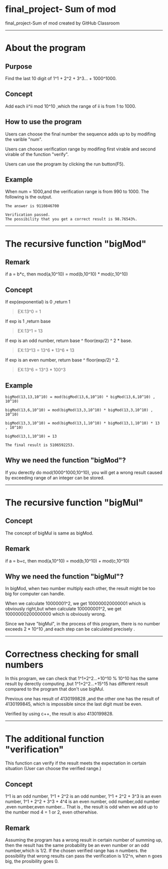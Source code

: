 # final_project- Sum of mod
final_project-Sum of mod created by GitHub Classroom
***
# About the program

## Purpose

Find the last 10 digit of 1^1 + 2^2 + 3^3... + 1000^1000.

## Concept

Add each ii^ii mod 10^10 ,which the range of ii is from 1 to 1000.

## How to use the program

Users can choose the final number the sequence adds up to by modifing the varible "num".

Users can choose verification range by modifing first virable and second virable of the function "verify".

Users can use the program by clicking the run button(F5).

## Example
When num = 1000,and the verification range is from 990 to 1000.
The following is the output.
```
The answer is 9110846700
 
Verification passed.
The possibility that you get a correct result is 98.76543%.
```
***
# The recursive function "bigMod"

## Remark

if a = b*c, then mod(a,10^10) = mod(b,10^10) * mod(c,10^10)

## Concept

If exp(exponential) is 0 ,return 1

> EX:13^0 = 1

If exp is 1 ,return base

> EX:13^1 = 13

If exp is an odd number, return base ^ floor(exp/2) ^ 2 * base.

> EX:13^13 = 13^6 * 13^6 * 13 

If exp is an even number, return base ^ floor(exp/2) ^ 2.

> EX:13^6 = 13^3 * 100^3

## Example

```
bigMod(13,13,10^10) = mod(bigMod(13,6,10^10) * bigMod(13,6,10^10) , 10^10)

bigMod(13,6,10^10) = mod(bigMod(13,3,10^10) * bigMod(13,3,10^10) , 10^10)

bigMod(13,3,10^10) = mod(bigMod(13,1,10^10) * bigMod(13,1,10^10) * 13 , 10^10)

bigMod(13,1,10^10) = 13 

The final result is 5106592253.
```

## Why we need the function "bigMod"?

If you derectly do mod(1000^1000,10^10), you will get a wrong result caused by exceeding range of an integer can be stored. 

***

# The recursive function "bigMul"

## Concept

The concept of bigMul is same as bigMod.

## Remark

if a = b+c, then mod(a,10^10) = mod(b,10^10) + mod(c,10^10)

## Why we need the function "bigMul"?

In bigMod, when two number multiply each other, the result might be too big for computer can handle.

When we calculate 10000001^2, we get 100000020000001 which is obviously right,but when calculate 100000001^2, we get 10000000200000000 which is obviously wrong.

Since we have "bigMul", in the process of this program, there is no number exceeds 2 * 10^10 ,and each step can be calculated precisely .

***
# Correctness checking for small numbers

In this program, we can check that 1^1+2^2...+10^10 % 10^10 has the same result by derectly computing
,but 1^1+2^2...+15^15 has different result compared to the program that don't use bigMul.

Previous one has result of 4130199828 ,and the other one has the result of 4130199845, which is impossible since the last digit must be even.

Verified by using c++, the result is also 4130199828.

***
# The additional function "verification"

This function can verify if the result meets the expectation in certain situation
(User can choose the verified range.)

## Concept
1^1 is an odd number, 1^1 + 2^2 is an odd number, 1^1 + 2^2 + 3^3 is an even number,  1^1 + 2^2 + 3^3 + 4^4 is an even number, odd number,odd number ,even number,even number...
That is , the result is odd when we add up to the number mod 4 = 1 or 2, even otherwhise.

## Remark
Assuming the program has a wrong result in certain number of summing up, then the result has the same probability be an even number or an odd number,which is 1/2.
If the chosen verified range has n numbers. the possibility that wrong results can pass the verification is 1/2^n, when n goes big, the prosibility goes 0.

